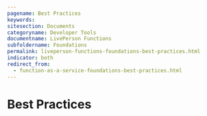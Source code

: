 ```yaml
---
pagename: Best Practices
keywords:
sitesection: Documents
categoryname: Developer Tools
documentname: LivePerson Functions
subfoldername: Foundations
permalink: liveperson-functions-foundations-best-practices.html
indicator: both
redirect_from:
  - function-as-a-service-foundations-best-practices.html
---
```


# Best Practices

